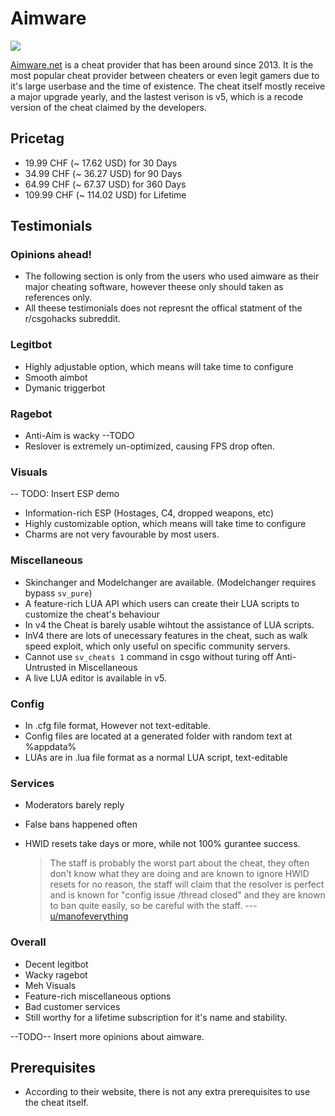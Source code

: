 # Aimware

![](https://i.imgur.com/g1cYT2B.png)

[Aimware.net](https://aimware.net/) is a cheat provider that has been around since 2013. It is the most popular cheat provider between cheaters or even legit gamers due to it's large userbase and the time of existence. The cheat itself mostly receive a major upgrade yearly, and the lastest verison is v5, which is a recode version of the cheat claimed by the developers.

## Pricetag

* 19.99 CHF \(~ 17.62 USD\) for 30 Days
* 34.99 CHF \(~ 36.27 USD\) for 90 Days
* 64.99 CHF \(~ 67.37 USD\) for 360 Days
* 109.99 CHF \(~ 114.02 USD\) for Lifetime

## Testimonials

### Opinions ahead!

* The following section is only from the users who used aimware as their major cheating software, however theese only should taken as references only.
* All theese testimonials does not represnt the offical statment of the r/csgohacks subreddit.

### Legitbot

* Highly adjustable option, which means will take time to configure
* Smooth aimbot
* Dymanic triggerbot

### Ragebot

* Anti-Aim is wacky --TODO
* Reslover is extremely un-optimized, causing FPS drop often.

### Visuals

-- TODO: Insert ESP demo

* Information-rich ESP \(Hostages, C4, dropped weapons, etc\)
* Highly customizable option, which means will take time to configure
* Charms are not very favourable by most users.

### Miscellaneous

* Skinchanger and Modelchanger are available. \(Modelchanger requires bypass `sv_pure`\)
* A feature-rich LUA API which users can create their LUA scripts to customize the cheat's behaviour
* In v4 the Cheat is barely usable wihtout the assistance of LUA scripts.
* InV4 there are lots of unecessary features in the cheat, such as walk speed exploit, which only useful on specific community servers. 
* Cannot use `sv_cheats 1` command in csgo without turing off Anti-Untrusted in Miscellaneous
* A live LUA editor is available in v5.

### Config

* In .cfg file format, However not text-editable.
* Config files are located at a generated folder with random text at %appdata%
* LUAs are in .lua file format as a normal LUA script, text-editable

### Services

* Moderators barely reply
* False bans happened often
* HWID resets take days or more, while not 100% gurantee success.

  > The staff is probably the worst part about the cheat, they often don't know what they are doing and are known to ignore HWID resets for no reason, the staff will claim that the resolver is perfect and is known for "config issue /thread closed" and they are known to ban quite easily, so be careful with the staff. ---[u/manofeverything](https://www.reddit.com/r/Csgohacks/comments/farrad/i_need_your_feedback/fj03tnh?utm_source=share&utm_medium=web2x)

### Overall

* Decent legitbot
* Wacky ragebot
* Meh Visuals
* Feature-rich miscellaneous options
* Bad customer services
* Still worthy for a lifetime subscription for it's name and stability.

--TODO-- Insert more opinions about aimware.

## Prerequisites

* According to their website, there is not any extra prerequisites to use the cheat itself.

